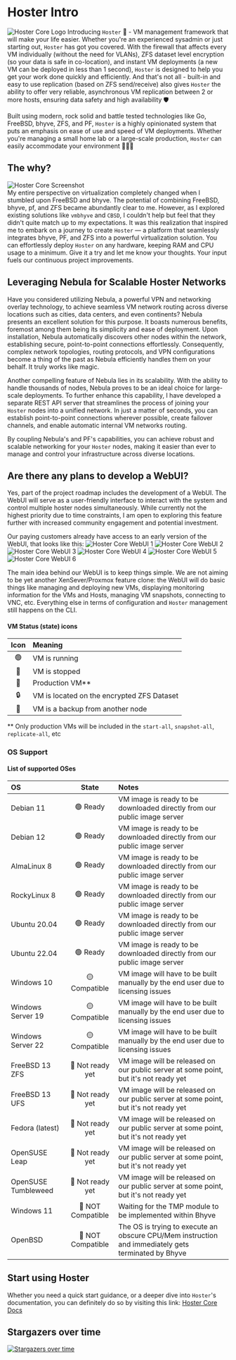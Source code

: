 # Hoster Intro

![Hoster Core Logo](https://github.com/yaroslav-gwit/HosterCore/raw/main/screenshots/hoster-core-cropped.png)
Introducing `Hoster` 🚀 - VM management framework that will make your life easier. Whether you're an experienced sysadmin or just starting out, `Hoster` has got you covered. With the firewall that affects every VM individually (without the need for VLANs), ZFS dataset level encryption (so your data is safe in co-location), and instant VM deployments (a new VM can be deployed in less than 1 second), `Hoster` is designed to help you get your work done quickly and efficiently. And that's not all - built-in and easy to use replication (based on ZFS send/receive) also gives `Hoster` the ability to offer very reliable, asynchronous VM replication between 2 or more hosts, ensuring data safety and high availability 🛡️</br>

Built using modern, rock solid and battle tested technologies like Go, FreeBSD, bhyve, ZFS, and PF, `Hoster` is a highly opinionated system that puts an emphasis on ease of use and speed of VM deployments. Whether you're managing a small home lab or a large-scale production, `Hoster` can easily accommodate your environment 🧑🏼‍💻

## The why?

![Hoster Core Screenshot](https://github.com/yaroslav-gwit/HosterCore/raw/main/screenshots/hoster-core-main.png)
<br>
My entire perspective on virtualization completely changed when I stumbled upon FreeBSD and bhyve. The potential of combining FreeBSD, bhyve, pf, and ZFS became abundantly clear to me. However, as I explored existing solutions like `vmbhyve` and `CBSD`, I couldn't help but feel that they didn't quite match up to my expectations. It was this realization that inspired me to embark on a journey to create `Hoster` — a platform that seamlessly integrates bhyve, PF, and ZFS into a powerful virtualization solution. You can effortlessly deploy `Hoster` on any hardware, keeping RAM and CPU usage to a minimum. Give it a try and let me know your thoughts. Your input fuels our continuous project improvements.
</br>

## Leveraging Nebula for Scalable Hoster Networks

Have you considered utilizing Nebula, a powerful VPN and networking overlay technology, to achieve seamless VM network routing across diverse locations such as cities, data centers, and even continents? Nebula presents an excellent solution for this purpose. It boasts numerous benefits, foremost among them being its simplicity and ease of deployment. Upon installation, Nebula automatically discovers other nodes within the network, establishing secure, point-to-point connections effortlessly. Consequently, complex network topologies, routing protocols, and VPN configurations become a thing of the past as Nebula efficiently handles them on your behalf. It truly works like magic.

Another compelling feature of Nebula lies in its scalability. With the ability to handle thousands of nodes, Nebula proves to be an ideal choice for large-scale deployments. To further enhance this capability, I have developed a separate REST API server that streamlines the process of joining your `Hoster` nodes into a unified network. In just a matter of seconds, you can establish point-to-point connections wherever possible, create failover channels, and enable automatic internal VM networks routing.

By coupling Nebula's and PF's capabilities, you can achieve robust and scalable networking for your `Hoster` nodes, making it easier than ever to manage and control your infrastructure across diverse locations.

## Are there any plans to develop a WebUI?

Yes, part of the project roadmap includes the development of a WebUI. The WebUI will serve as a user-friendly interface to interact with the system and control multiple hoster nodes simultaneously. While currently not the highest priority due to time constraints, I am open to exploring this feature further with increased community engagement and potential investment.

Our paying customers already have access to an early version of the WebUI, that looks like this:
![Hoster Core WebUI 1](https://github.com/yaroslav-gwit/HosterCore/raw/main/screenshots/hoster-web-ui-1.png)
![Hoster Core WebUI 2](https://github.com/yaroslav-gwit/HosterCore/raw/main/screenshots/hoster-web-ui-2.png)
![Hoster Core WebUI 3](https://github.com/yaroslav-gwit/HosterCore/raw/main/screenshots/hoster-web-ui-3.png)
![Hoster Core WebUI 4](https://github.com/yaroslav-gwit/HosterCore/raw/main/screenshots/hoster-web-ui-4.png)
![Hoster Core WebUI 5](https://github.com/yaroslav-gwit/HosterCore/raw/main/screenshots/hoster-web-ui-5.png)
![Hoster Core WebUI 6](https://github.com/yaroslav-gwit/HosterCore/raw/main/screenshots/hoster-web-ui-6.png)

The main idea behind our WebUI is to keep things simple. We are not aiming to be yet another XenSever/Proxmox feature clone: the WebUI will do basic things like managing and deploying new VMs, displaying monitoring information for the VMs and Hosts, managing VM snapshots, connecting to VNC, etc. Everything else in terms of configuration and `Hoster` management still happens on the CLI.

#### VM Status (state) icons

| Icon  | Meaning                                    |
| :--:  | :--                                        |
| 🟢    | VM is running                              |
| 🔴    | VM is stopped                              |
| 🔁    | Production VM**                            |
| 🔒    | VM is located on the encrypted ZFS Dataset |
| 💾    | VM is a backup from another node           |
 

** Only production VMs will be included in the `start-all`, `snapshot-all`, `replicate-all`, etc

### OS Support

#### List of supported OSes

|  OS                 | State             | Notes                                                                                |
| :--                 | :--:              | :--                                                                                  |
| Debian 11           | 🟢 Ready          | VM image is ready to be downloaded directly from our public image server             |
| Debian 12           | 🟢 Ready          | VM image is ready to be downloaded directly from our public image server             |
| AlmaLinux 8         | 🟢 Ready          | VM image is ready to be downloaded directly from our public image server             |
| RockyLinux 8        | 🟢 Ready          | VM image is ready to be downloaded directly from our public image server             |
| Ubuntu 20.04        | 🟢 Ready          | VM image is ready to be downloaded directly from our public image server             |
| Ubuntu 22.04        | 🟢 Ready          | VM image is ready to be downloaded directly from our public image server             |
| Windows 10          | 🟡 Compatible     | VM image will have to be built manually by the end user due to licensing issues      |
| Windows Server 19   | 🟡 Compatible     | VM image will have to be built manually by the end user due to licensing issues      |
| Windows Server 22   | 🟡 Compatible     | VM image will have to be built manually by the end user due to licensing issues      |
| FreeBSD 13 ZFS      | 🔴 Not ready yet  | VM image will be released on our public server at some point, but it's not ready yet |
| FreeBSD 13 UFS      | 🔴 Not ready yet  | VM image will be released on our public server at some point, but it's not ready yet |
| Fedora (latest)     | 🔴 Not ready yet  | VM image will be released on our public server at some point, but it's not ready yet |
| OpenSUSE Leap       | 🔴 Not ready yet  | VM image will be released on our public server at some point, but it's not ready yet |
| OpenSUSE Tumbleweed | 🔴 Not ready yet  | VM image will be released on our public server at some point, but it's not ready yet |
| Windows 11          | 🚫 NOT Compatible | Waiting for the TMP module to be implemented within Bhyve                            |
| OpenBSD             | 🚫 NOT Compatible | The OS is trying to execute an obscure CPU/Mem instruction and immediately gets terminated by Bhyve |


## Start using Hoster

Whether you need a quick start guidance, or a deeper dive into `Hoster`'s documentation, you can definitely do so by visiting this link:
[Hoster Core Docs](https://docs.hoster-core.gateway-it.com/)

## Stargazers over time

[![Stargazers over time](https://starchart.cc/yaroslav-gwit/HosterCore.svg)](https://starchart.cc/yaroslav-gwit/HosterCore)
